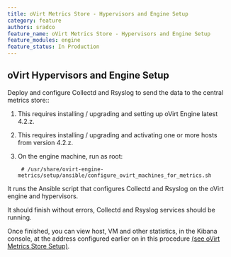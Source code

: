 ```yaml
---
title: oVirt Metrics Store - Hypervisors and Engine Setup
category: feature
authors: sradco
feature_name: oVirt Metrics Store - Hypervisors and Engine Setup
feature_modules: engine
feature_status: In Production
---
```


## oVirt Hypervisors and Engine Setup

Deploy and configure Collectd and Rsyslog to send the data to the central metrics store::

1. This requires installing / upgrading and setting up oVirt Engine latest 4.2.z.

2. This requires installing / upgrading and activating one or more hosts from version 4.2.z.

3. On the engine machine, run as root:

        # /usr/share/ovirt-engine-metrics/setup/ansible/configure_ovirt_machines_for_metrics.sh

It runs the Ansible script that configures Collectd and Rsyslog on the oVirt engine and hypervisors.

It should finish without errors, Collectd and Rsyslog services should be running.

Once finished, you can view host, VM and other statistics, in the Kibana console,
at the address configured earlier on in this procedure [(see oVirt Metrics Store Setup)](https://github.com/ViaQ/Main/blob/master/README-install.md#running-kibana).

